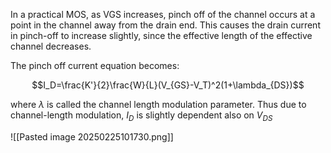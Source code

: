 In a practical MOS, as VGS increases, pinch off of the channel occurs at a point in the channel away from the drain end. This causes the drain current in pinch-off to increase slightly, since the effective length of the effective channel decreases.

The pinch off current equation becomes:

$$I_D=\frac{K'}{2}\frac{W}{L}(V_{GS}-V_T)^2(1+\lambda_{DS})$$

where $\lambda$ is called the channel length modulation parameter. Thus due to channel-length modulation, $I_D$ is slightly dependent also on $V_{DS}$

![[Pasted image 20250225101730.png]]

